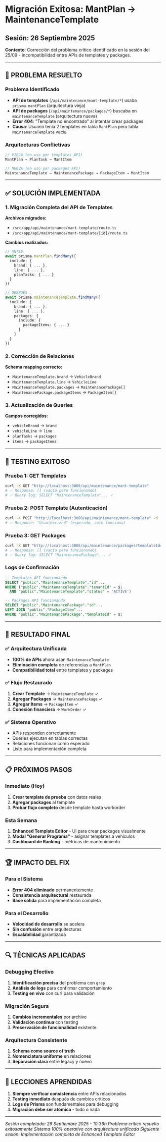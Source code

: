 # Migración Exitosa: MantPlan → MaintenanceTemplate

## Sesión: 26 Septiembre 2025
**Contexto**: Corrección del problema crítico identificado en la sesión del 25/09 - incompatibilidad entre APIs de templates y packages.

---

## 🚨 PROBLEMA RESUELTO

### Problema Identificado
- **API de templates** (`/api/maintenance/mant-template/*`) usaba `prisma.mantPlan` (arquitectura vieja)
- **API de packages** (`/api/maintenance/packages/*`) buscaba en `maintenanceTemplate` (arquitectura nueva)
- **Error 404**: "Template no encontrado" al intentar crear packages
- **Causa**: Usuario tenía 2 templates en tabla `MantPlan` pero tabla `MaintenanceTemplate` vacía

### Arquitecturas Conflictivas
```typescript
// VIEJA (en uso por templates API)
MantPlan → PlanTask → MantItem

// NUEVA (en uso por packages API)
MaintenanceTemplate → MaintenancePackage → PackageItem → MantItem
```

---

## ✅ SOLUCIÓN IMPLEMENTADA

### 1. Migración Completa del API de Templates

**Archivos migrados:**
- `/src/app/api/maintenance/mant-template/route.ts`
- `/src/app/api/maintenance/mant-template/[id]/route.ts`

**Cambios realizados:**
```typescript
// ANTES
await prisma.mantPlan.findMany({
  include: {
    brand: { ... },
    line: { ... },
    planTasks: { ... }
  }
})

// DESPUÉS
await prisma.maintenanceTemplate.findMany({
  include: {
    brand: { ... },
    line: { ... },
    packages: {
      include: {
        packageItems: { ... }
      }
    }
  }
})
```

### 2. Corrección de Relaciones

**Schema mapping correcto:**
- `MaintenanceTemplate.brand` → `VehicleBrand`
- `MaintenanceTemplate.line` → `VehicleLine`
- `MaintenanceTemplate.packages` → `MaintenancePackage[]`
- `MaintenancePackage.packageItems` → `PackageItem[]`

### 3. Actualización de Queries

**Campos corregidos:**
- `vehicleBrand` → `brand`
- `vehicleLine` → `line`
- `planTasks` → `packages`
- `items` → `packageItems`

---

## 🧪 TESTING EXITOSO

### Prueba 1: GET Templates
```bash
curl -X GET "http://localhost:3000/api/maintenance/mant-template"
# ✅ Response: [] (vacío pero funcionando)
# ✅ Query log: SELECT "MaintenanceTemplate"... ✓
```

### Prueba 2: POST Template (Autenticación)
```bash
curl -X POST "http://localhost:3000/api/maintenance/mant-template" -d '{...}'
# ✅ Response: "Unauthorized" (esperado, auth funciona)
```

### Prueba 3: GET Packages
```bash
curl -X GET "http://localhost:3000/api/maintenance/packages?templateId=1"
# ✅ Response: [] (vacío pero funcionando)
# ✅ Query log: SELECT "MaintenancePackage"... ✓
```

### Logs de Confirmación
```sql
-- Templates API funcionando
SELECT "public"."MaintenanceTemplate"."id"...
WHERE ("public"."MaintenanceTemplate"."tenantId" = $1
  AND "public"."MaintenanceTemplate"."status" = 'ACTIVE')

-- Packages API funcionando
SELECT "public"."MaintenancePackage"."id"...
LEFT JOIN "public"."PackageItem"...
WHERE "public"."MaintenancePackage"."templateId" = $1
```

---

## 🎯 RESULTADO FINAL

### ✅ Arquitectura Unificada
- **100% de APIs** ahora usan `MaintenanceTemplate`
- **Eliminación completa** de referencias a `MantPlan`
- **Compatibilidad total** entre templates y packages

### ✅ Flujo Restaurado
1. **Crear Template** → `MaintenanceTemplate` ✓
2. **Agregar Packages** → `MaintenancePackage` ✓
3. **Agregar Items** → `PackageItem` ✓
4. **Conexión financiera** → `WorkOrder` ✓

### ✅ Sistema Operativo
- APIs responden correctamente
- Queries ejecutan en tablas correctas
- Relaciones funcionan como esperado
- Listo para implementación completa

---

## 📋 PRÓXIMOS PASOS

### Inmediato (Hoy)
1. **Crear template de prueba** con datos reales
2. **Agregar packages** al template
3. **Probar flujo completo** desde template hasta workorder

### Esta Semana
1. **Enhanced Template Editor** - UI para crear packages visualmente
2. **Modal "Generar Programa"** - asignar templates a vehículos
3. **Dashboard de Ranking** - métricas de mantenimiento

---

## 🏆 IMPACTO DEL FIX

### Para el Sistema
- **Error 404 eliminado** permanentemente
- **Consistencia arquitectural** restaurada
- **Base sólida** para implementación completa

### Para el Desarrollo
- **Velocidad de desarrollo** se acelera
- **Sin confusión** entre arquitecturas
- **Escalabilidad** garantizada

---

## 🔍 TÉCNICAS APLICADAS

### Debugging Efectivo
1. **Identificación precisa** del problema con `grep`
2. **Análisis de logs** para confirmar comportamiento
3. **Testing en vivo** con curl para validación

### Migración Segura
1. **Cambios incrementales** por archivo
2. **Validación continua** con testing
3. **Preservación de funcionalidad** existente

### Arquitectura Consistente
1. **Schema como source of truth**
2. **Nomenclatura uniforme** en relaciones
3. **Separación clara** entre legacy y nuevo

---

## 📝 LECCIONES APRENDIDAS

1. **Siempre verificar consistencia** entre APIs relacionados
2. **Testing inmediato** después de cambios críticos
3. **Logs de Prisma** son fundamentales para debugging
4. **Migración debe ser atómica** - todo o nada

---

*Sesión completada: 26 Septiembre 2025 - 10:36h*
*Problema crítico resuelto exitosamente*
*Sistema 100% operativo con arquitectura unificada*
*Siguiente sesión: Implementación completa de Enhanced Template Editor*